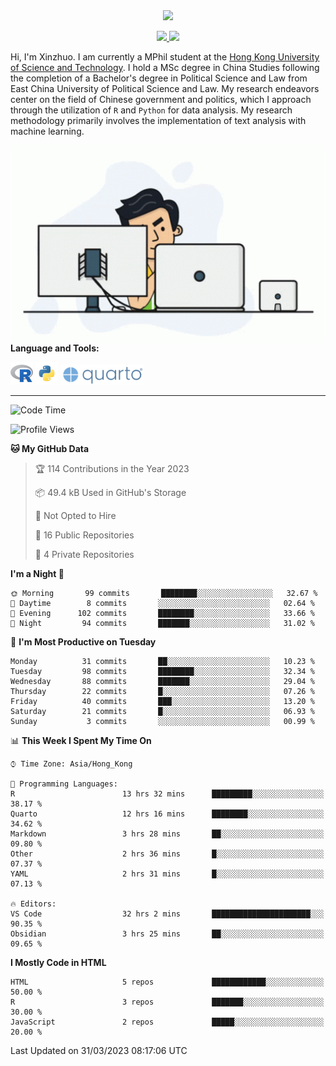 <div align='center'>
<img src='https://readme-typing-svg.herokuapp.com?font=ubuntu&color=4d3900&center=true&lines=HKUST+Mphil+in+SOSC;Focus+on+China;Code+for+PoliSci'/>
</div>


<p align='center'>
 <a href='https://www.linkedin.com/in/xinzhuo-huang-5161011ba/' target='_blank'>
        <img src='https://img.shields.io/badge/linkedin%20-%230077B5.svg?&style=for-the-badge&logo=linkedin&logoColor=white'/>
    </a>
 <a href='https://twitter.com/HsinchoH' target='_blank'>
        <img src='https://img.shields.io/badge/Twitter-1DA1F2?style=for-the-badge&logo=twitter&logoColor=white'/>
    </a>
    </p>
    
Hi, I'm Xinzhuo. I am currently a MPhil student at the [Hong Kong University of Science and Technology](https://sosc.hkust.edu.hk/node/613). I hold a MSc degree in China Studies following the completion of a Bachelor's degree in Political Science and Law from East China University of Political Science and Law. My research endeavors center on the field of Chinese government and politics, which I approach through the utilization of `R` and `Python` for data analysis. My research methodology primarily involves the implementation of text analysis with machine learning.




<img align='right' src="https://github.com/xinzhuohkust/xinzhuohkust/blob/main/programmer.gif" width="590">




**Language and Tools:**  

<code><img height="36" src="https://raw.githubusercontent.com/github/explore/80688e429a7d4ef2fca1e82350fe8e3517d3494d/topics/r/r.png"></code>
<code><img height="36" src="https://raw.githubusercontent.com/github/explore/80688e429a7d4ef2fca1e82350fe8e3517d3494d/topics/python/python.png"></code>
<code><img height="32" src="https://github.com/quarto-dev/quarto-r/blob/main/man/figures/quarto.png"></code>

---
<!--START_SECTION:waka-->
![Code Time](http://img.shields.io/badge/Code%20Time-261%20hrs%2017%20mins-blue)

![Profile Views](http://img.shields.io/badge/Profile%20Views-44-blue)

**🐱 My GitHub Data** 

> 🏆 114 Contributions in the Year 2023
 > 
> 📦 49.4 kB Used in GitHub's Storage 
 > 
> 🚫 Not Opted to Hire
 > 
> 📜 16 Public Repositories 
 > 
> 🔑 4 Private Repositories  
 > 
**I'm a Night 🦉** 

```text
🌞 Morning       99 commits       ████████░░░░░░░░░░░░░░░░░   32.67 % 
🌆 Daytime        8 commits       ░░░░░░░░░░░░░░░░░░░░░░░░░   02.64 % 
🌃 Evening      102 commits       ████████░░░░░░░░░░░░░░░░░   33.66 % 
🌙 Night         94 commits       ███████░░░░░░░░░░░░░░░░░░   31.02 % 

```
📅 **I'm Most Productive on Tuesday** 

```text
Monday          31 commits       ██░░░░░░░░░░░░░░░░░░░░░░░   10.23 % 
Tuesday         98 commits       ████████░░░░░░░░░░░░░░░░░   32.34 % 
Wednesday       88 commits       ███████░░░░░░░░░░░░░░░░░░   29.04 % 
Thursday        22 commits       █░░░░░░░░░░░░░░░░░░░░░░░░   07.26 % 
Friday          40 commits       ███░░░░░░░░░░░░░░░░░░░░░░   13.20 % 
Saturday        21 commits       █░░░░░░░░░░░░░░░░░░░░░░░░   06.93 % 
Sunday           3 commits       ░░░░░░░░░░░░░░░░░░░░░░░░░   00.99 % 

```


📊 **This Week I Spent My Time On** 

```text
⌚︎ Time Zone: Asia/Hong_Kong

💬 Programming Languages: 
R                        13 hrs 32 mins      █████████░░░░░░░░░░░░░░░░   38.17 % 
Quarto                   12 hrs 16 mins      ████████░░░░░░░░░░░░░░░░░   34.62 % 
Markdown                 3 hrs 28 mins       ██░░░░░░░░░░░░░░░░░░░░░░░   09.80 % 
Other                    2 hrs 36 mins       █░░░░░░░░░░░░░░░░░░░░░░░░   07.37 % 
YAML                     2 hrs 31 mins       █░░░░░░░░░░░░░░░░░░░░░░░░   07.13 % 

🔥 Editors: 
VS Code                  32 hrs 2 mins       ██████████████████████░░░   90.35 % 
Obsidian                 3 hrs 25 mins       ██░░░░░░░░░░░░░░░░░░░░░░░   09.65 % 

```

**I Mostly Code in HTML** 

```text
HTML                     5 repos             ████████████░░░░░░░░░░░░░   50.00 % 
R                        3 repos             ███████░░░░░░░░░░░░░░░░░░   30.00 % 
JavaScript               2 repos             █████░░░░░░░░░░░░░░░░░░░░   20.00 % 

```



 Last Updated on 31/03/2023 08:17:06 UTC
<!--END_SECTION:waka-->
    
    
    
    
    
    
    
    
